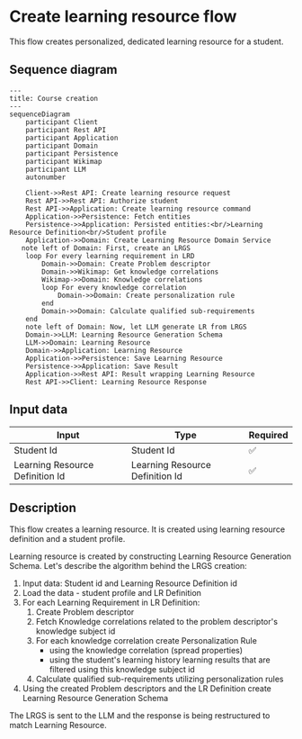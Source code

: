 # Create learning resource flow
This flow creates personalized, dedicated learning resource for a student.

## Sequence diagram

```mermaid
---
title: Course creation
---
sequenceDiagram
    participant Client
    participant Rest API
    participant Application
    participant Domain
    participant Persistence
    participant Wikimap
    participant LLM
    autonumber
    
    Client->>Rest API: Create learning resource request
    Rest API->>Rest API: Authorize student
    Rest API->>Application: Create learning resource command
    Application->>Persistence: Fetch entities
    Persistence->>Application: Persisted entities:<br/>Learning Resource Definition<br/>Student profile
    Application->>Domain: Create Learning Resource Domain Service
   note left of Domain: First, create an LRGS
    loop For every learning requirement in LRD
        Domain->>Domain: Create Problem descriptor
        Domain->>Wikimap: Get knowledge correlations
        Wikimap->>Domain: Knowledge correlations
        loop For every knowledge correlation
            Domain->>Domain: Create personalization rule
        end
        Domain->>Domain: Calculate qualified sub-requirements
    end
    note left of Domain: Now, let LLM generate LR from LRGS
    Domain->>LLM: Learning Resource Generation Schema
    LLM->>Domain: Learning Resource
    Domain->>Application: Learning Resource
    Application->>Persistence: Save Learning Resource
    Persistence->>Application: Save Result
    Application->>Rest API: Result wrapping Learning Resource
    Rest API->>Client: Learning Resource Response

```

## Input data

| Input                           | Type                            | Required |
|---------------------------------|---------------------------------|----------|
| Student Id                      | Student Id                      | ✅        |
| Learning Resource Definition Id | Learning Resource Definition Id | ✅        |

## Description
This flow creates a learning resource. It is created using learning resource definition and a student profile.

Learning resource is created by constructing Learning Resource Generation Schema.
Let's describe the algorithm behind the LRGS creation:
1. Input data: Student id and Learning Resource Definition id
2. Load the data - student profile and LR Definition
3. For each Learning Requirement in LR Definition:
   1. Create Problem descriptor
   2. Fetch Knowledge correlations related to the problem descriptor's knowledge subject id
   3. For each knowledge correlation create Personalization Rule
      - using the knowledge correlation (spread properties)
      - using the student's learning history learning results that are filtered using this knowledge subject id
   4. Calculate qualified sub-requirements utilizing personalization rules
4. Using the created Problem descriptors and the LR Definition create Learning Resource Generation Schema

The LRGS is sent to the LLM and the response is being restructured to match Learning Resource.